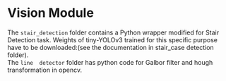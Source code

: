 # Vision Module
The `stair_detection` folder contains a Python wrapper modified for Stair Detection task. Weights of tiny-YOLOv3 trained for this specific purpose have to be downloaded:(see the documentation in stair_case detection folder).</br>
The `line  detector` folder has python code for Galbor filter and hough transformation in opencv.



